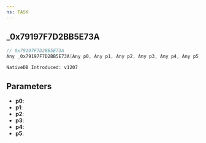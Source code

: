 ```yaml
---
ns: TASK
---
```

## _0x79197F7D2BB5E73A

```c
// 0x79197F7D2BB5E73A
Any _0x79197F7D2BB5E73A(Any p0, Any p1, Any p2, Any p3, Any p4, Any p5);
```

```
NativeDB Introduced: v1207
```

## Parameters
* **p0**:
* **p1**:
* **p2**:
* **p3**:
* **p4**:
* **p5**:
